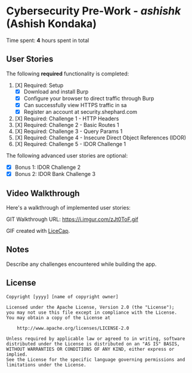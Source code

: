 # Cybersecurity Pre-Work - *ashishk*	(Ashish Kondaka) 

Time spent: **4** hours spent in total 

## User Stories

The following **required** functionality is completed:

1. [X]  Required: Setup 
    -  [X]  Download and install Burp
    -  [X]  Configure your browser to direct traffic through Burp
    -  [X]  Can successfully view HTTPS traffic in sa
    -  [X]  Register an account at security.shephard.com
  
2. [X]  Required: Challenge 1 - HTTP Headers
3. [X]  Required: Challenge 2 - Basic Routes 1
4. [X]  Required: Challenge 3 - Query Params 1
5. [X]  Required: Challenge 4 - Insecure Direct Object References (IDOR)
6. [X]  Required: Challenge 5 - IDOR Challenge 1 

The following advanced user stories are optional:

* [X]  Bonus 1: IDOR Challenge 2 
* [X]  Bonus 2: IDOR Bank Challenge 3

## Video Walkthrough

Here's a walkthrough of implemented user stories:

GIT Walkthrough URL: https://i.imgur.com/zJt0ToF.gif

GIF created with [LiceCap](http://www.cockos.com/licecap/).

## Notes

Describe any challenges encountered while building the app.

## License

    Copyright [yyyy] [name of copyright owner]

    Licensed under the Apache License, Version 2.0 (the "License");
    you may not use this file except in compliance with the License.
    You may obtain a copy of the License at

        http://www.apache.org/licenses/LICENSE-2.0

    Unless required by applicable law or agreed to in writing, software
    distributed under the License is distributed on an "AS IS" BASIS,
    WITHOUT WARRANTIES OR CONDITIONS OF ANY KIND, either express or implied.
    See the License for the specific language governing permissions and
    limitations under the License.
